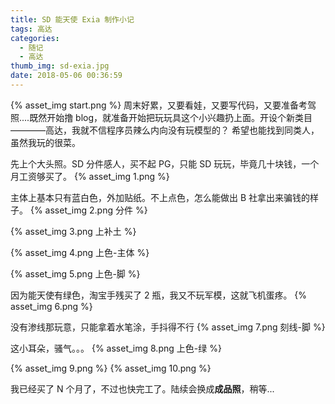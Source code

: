 ```yaml
---
title: SD 能天使 Exia 制作小记
tags: 高达
categories:
  - 随记
  - 高达
thumb_img: sd-exia.jpg
date: 2018-05-06 00:36:59
---
```


{% asset_img start.png %}
周末好累，又要看娃，又要写代码，又要准备考驾照....既然开始撸 blog，就准备开始把玩玩具这个小兴趣扔上面。开设个新类目————高达，我就不信程序员辣么内向没有玩模型的？
希望也能找到同类人，虽然我玩的很菜。

先上个大头照。SD 分件感人，买不起 PG，只能 SD 玩玩，毕竟几十块钱，一个月工资够买了。
{% asset_img 1.png %}

主体上基本只有蓝白色，外加贴纸。不上点色，怎么能做出 B 社拿出来骗钱的样子。
{% asset_img 2.png 分件 %}

{% asset_img 3.png 上补土 %}

{% asset_img 4.png 上色-主体 %}

{% asset_img 5.png 上色-脚 %}

因为能天使有绿色，淘宝手残买了 2 瓶，我又不玩军模，这就飞机蛋疼。
{% asset_img 6.png %}

没有渗线那玩意，只能拿着水笔涂，手抖得不行
{% asset_img 7.png 刻线-脚 %}

这小耳朵，骚气。。。
{% asset_img 8.png 上色-绿 %}

{% asset_img 9.png %}
{% asset_img 10.png %}

我已经买了 N 个月了，不过也快完工了。陆续会换成**成品照**，稍等...
